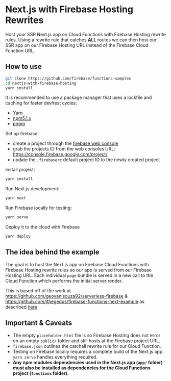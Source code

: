# Next.js with Firebase Hosting Rewrites

Host your SSR Next.js app on Cloud Functions with Firebase Hosting rewrite rules. Using a rewrite rule that catches **ALL** routes we can then host our SSR app on our Firebase Hosting URL instead of the Firebase Cloud Function URL.

## How to use

```bash
git clone https://github.com/firebase/functions-samples
cd nextjs-with-firebase-hosting
yarn install
```

It is recommended to use a package manager that uses a lockfile and caching for faster dev/test cycles:
- [Yarn](https://github.com/yarnpkg/yarn)
- [npm5.1.x](https://github.com/npm/npm)
- [pnpm](https://github.com/pnpm/pnpm)

Set up firebase:
- create a project through the [firebase web console](https://console.firebase.google.com/)
- grab the projects ID from the web consoles URL: https://console.firebase.google.com/project/<projectId>
- update the `.firebaserc` default project ID to the newly created project

Install project:

```bash
yarn install
```

Run Next.js development:

```bash
yarn next
```

Run Firebase locally for testing:

```bash
yarn serve
```

Deploy it to the cloud with Firebase

```bash
yarn deploy
```

## The idea behind the example
The goal is to host the Next.js app on Firebase Cloud Functions with Firebase Hosting rewrite rules so our app is served from our Firebase Hosting URL. Each individual `page` bundle is served in a new call to the Cloud Function which performs the initial server render.

This is based off of the work at https://github.com/geovanisouza92/serverless-firebase & https://github.com/jthegedus/firebase-functions-next-example as described [here](https://medium.com/@jthegedus/next-js-on-cloud-functions-for-firebase-with-firebase-hosting-7911465298f2)

## Important & Caveats
*   The empty `placeholder.html` file is so Firebase Hosting does not error on an empty `public/` folder and still hosts at the Firebase project URL.
*   `firebase.json` outlines the catchall rewrite rule for our Cloud Function.
*   Testing on Firebase locally requires a complete build of the Next.js app. `yarn serve` handles everything required.
*   **Any npm modules dependencies used in the Next.js app (`app/` folder) must also be installed as dependencies for the Cloud Functions project (`functions` folder).**
